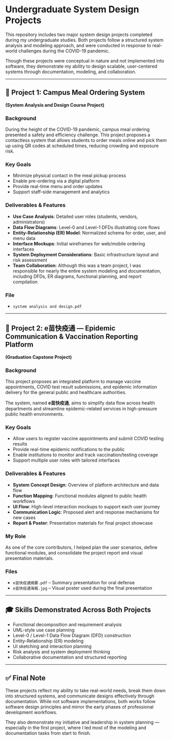 # Undergraduate System Design Projects

This repository includes two major system design projects completed during my undergraduate studies. Both projects follow a structured system analysis and modeling approach, and were conducted in response to real-world challenges during the COVID-19 pandemic.

Though these projects were conceptual in nature and not implemented into software, they demonstrate my ability to design scalable, user-centered systems through documentation, modeling, and collaboration.

---

## 📌 Project 1: Campus Meal Ordering System  
**(System Analysis and Design Course Project)**

### **Background**
During the height of the COVID-19 pandemic, campus meal ordering presented a safety and efficiency challenge. This project proposes a contactless system that allows students to order meals online and pick them up using QR codes at scheduled times, reducing crowding and exposure risk.

### **Key Goals**
- Minimize physical contact in the meal pickup process
- Enable pre-ordering via a digital platform
- Provide real-time menu and order updates
- Support staff-side management and analytics

### **Deliverables & Features**
- **Use Case Analysis**: Detailed user roles (students, vendors, administrators)
- **Data Flow Diagrams**: Level-0 and Level-1 DFDs illustrating core flows
- **Entity-Relationship (ER) Model**: Normalized schema for order, user, and menu data
- **Interface Mockups**: Initial wireframes for web/mobile ordering interfaces
- **System Deployment Considerations**: Basic infrastructure layout and risk assessment
- **Team Collaboration**: Although this was a team project, I was responsible for nearly the entire system modeling and documentation, including DFDs, ER diagrams, functional planning, and report compilation

### **File**
- `system analysis and design.pdf`

---

## 📌 Project 2: e苗快疫通 — Epidemic Communication & Vaccination Reporting Platform  
**(Graduation Capstone Project)**

### **Background**
This project proposes an integrated platform to manage vaccine appointments, COVID test result submissions, and epidemic information delivery for the general public and healthcare authorities.

The system, named **e苗快疫通**, aims to simplify data flow across health departments and streamline epidemic-related services in high-pressure public health environments.

### **Key Goals**
- Allow users to register vaccine appointments and submit COVID testing results
- Provide real-time epidemic notifications to the public
- Enable institutions to monitor and track vaccination/testing coverage
- Support multiple user roles with tailored interfaces

### **Deliverables & Features**
- **System Concept Design**: Overview of platform architecture and data flow
- **Function Mapping**: Functional modules aligned to public health workflows
- **UI Flow**: High-level interaction mockups to support each user journey
- **Communication Logic**: Proposed alert and response mechanisms for new cases
- **Report & Poster**: Presentation materials for final project showcase

### **My Role**
As one of the core contributors, I helped plan the user scenarios, define functional modules, and consolidate the project report and visual presentation materials.

### **Files**
- `e苗快疫通摘要.pdf` – Summary presentation for oral defense  
- `e苗快疫通海報.jpg` – Visual poster used during the final presentation

---

## 🎓 Skills Demonstrated Across Both Projects

- Functional decomposition and requirement analysis  
- UML-style use case planning  
- Level-0 / Level-1 Data Flow Diagram (DFD) construction  
- Entity-Relationship (ER) modeling  
- UI sketching and interaction planning  
- Risk analysis and system deployment thinking  
- Collaborative documentation and structured reporting  

---

## ✅ Final Note

These projects reflect my ability to take real-world needs, break them down into structured systems, and communicate designs effectively through documentation. While not software implementations, both works follow software design principles and mirror the early phases of professional development workflows.

They also demonstrate my initiative and leadership in system planning — especially in the first project, where I led most of the modeling and documentation tasks from start to finish.